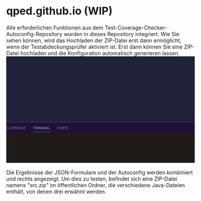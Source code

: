 # qped.github.io (WIP)
Alle erforderlichen Funktionen aus dem Test-Coverage-Checker-Autoconfig-Repository wurden in dieses Repository integriert. Wie Sie sehen können, wird das Hochladen der ZIP-Datei erst dann ermöglicht, wenn der Testabdeckungsprüfer aktiviert ist. Erst dann können Sie eine ZIP-Datei hochladen und die Konfiguration automatisch generieren lassen. 
![alt text](image.png)

Die Ergebnisse der JSON-Formulare und der Autoconfig werden kombiniert und rechts angezeigt. Um dies zu testen, befindet sich eine ZIP-Datei namens "src.zip" im öffentlichen Ordner, die verschiedene Java-Dateien enthält, von denen drei erwähnt werden.
